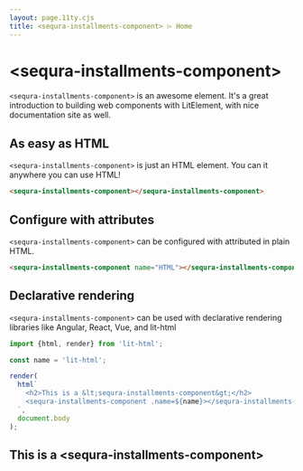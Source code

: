 ```yaml
---
layout: page.11ty.cjs
title: <sequra-installments-component> ⌲ Home
---
```


# &lt;sequra-installments-component>

`<sequra-installments-component>` is an awesome element. It's a great introduction to building web components with LitElement, with nice documentation site as well.

## As easy as HTML

<section class="columns">
  <div>

`<sequra-installments-component>` is just an HTML element. You can it anywhere you can use HTML!

```html
<sequra-installments-component></sequra-installments-component>
```

  </div>
  <div>

<sequra-installments-component></sequra-installments-component>

  </div>
</section>

## Configure with attributes

<section class="columns">
  <div>

`<sequra-installments-component>` can be configured with attributed in plain HTML.

```html
<sequra-installments-component name="HTML"></sequra-installments-component>
```

  </div>
  <div>

<sequra-installments-component name="HTML"></sequra-installments-component>

  </div>
</section>

## Declarative rendering

<section class="columns">
  <div>

`<sequra-installments-component>` can be used with declarative rendering libraries like Angular, React, Vue, and lit-html

```js
import {html, render} from 'lit-html';

const name = 'lit-html';

render(
  html`
    <h2>This is a &lt;sequra-installments-component&gt;</h2>
    <sequra-installments-component .name=${name}></sequra-installments-component>
  `,
  document.body
);
```

  </div>
  <div>

<h2>This is a &lt;sequra-installments-component&gt;</h2>
<sequra-installments-component name="lit-html"></sequra-installments-component>

  </div>
</section>
